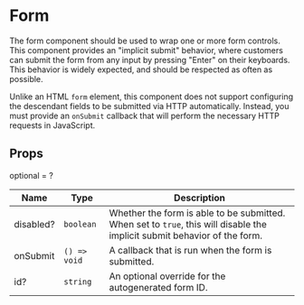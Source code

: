 # Form

The form component should be used to wrap one or more form controls. This
component provides an &#34;implicit submit&#34; behavior, where customers can submit
the form from any input by pressing &#34;Enter&#34; on their keyboards. This
behavior is widely expected, and should be respected as often as possible.

Unlike an HTML `form` element, this component does not support configuring
the descendant fields to be submitted via HTTP automatically. Instead, you
must provide an `onSubmit` callback that will perform the necessary HTTP
requests in JavaScript.

## Props

optional = ?

| Name      | Type                    | Description                                                                                                               |
| --------- | ----------------------- | ------------------------------------------------------------------------------------------------------------------------- |
| disabled? | <code>boolean</code>    | Whether the form is able to be submitted. When set to `true`, this will disable the implicit submit behavior of the form. |
| onSubmit  | <code>() => void</code> | A callback that is run when the form is submitted.                                                                        |
| id?       | <code>string</code>     | An optional override for the autogenerated form ID.                                                                       |

